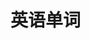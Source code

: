 
# 英语单词

<WordsEnglish></WordsEnglish>

<script setup>
import WordsEnglish from '../../../.vitepress/components/arts/WordsEnglish.vue'
</script>
